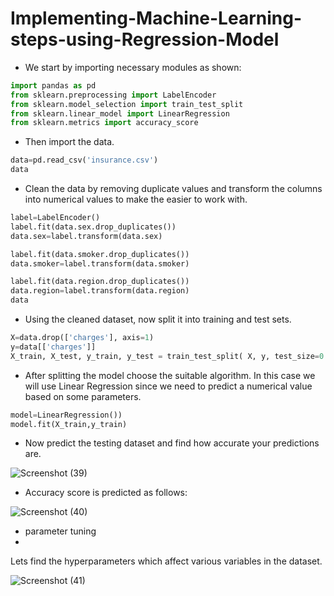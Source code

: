 # Implementing-Machine-Learning-steps-using-Regression-Model
* We start by importing necessary modules as shown:
```python
import pandas as pd
from sklearn.preprocessing import LabelEncoder
from sklearn.model_selection import train_test_split
from sklearn.linear_model import LinearRegression
from sklearn.metrics import accuracy_score
```

* Then import the data.

```python
data=pd.read_csv('insurance.csv')
data
```

* Clean the data by removing duplicate values and transform the columns into numerical values to make the easier to work with.
```python
label=LabelEncoder()
label.fit(data.sex.drop_duplicates())
data.sex=label.transform(data.sex)

label.fit(data.smoker.drop_duplicates())
data.smoker=label.transform(data.smoker)

label.fit(data.region.drop_duplicates())
data.region=label.transform(data.region)
data
```

* Using the cleaned dataset, now split it into training and test sets.
```python
X=data.drop(['charges'], axis=1)
y=data[['charges']]
X_train, X_test, y_train, y_test = train_test_split( X, y, test_size=0.33, random_state=42)

```
* After splitting the model choose the suitable algorithm. In this case we will use Linear Regression since we need to predict a numerical value based on some parameters.

```python
model=LinearRegression())
model.fit(X_train,y_train)
```
* Now predict the testing dataset and find how accurate your predictions are.


![Screenshot (39)](https://dev-to-uploads.s3.amazonaws.com/uploads/articles/x51y94yaklvpkhf40qhx.png)


* Accuracy score is predicted as follows:



![Screenshot (40)](https://dev-to-uploads.s3.amazonaws.com/uploads/articles/70dlkdegc3efkj0m4r8x.png)

* parameter tuning
* 
Lets find the hyperparameters which affect various variables in the dataset.

![Screenshot (41)](https://dev-to-uploads.s3.amazonaws.com/uploads/articles/6u4c37podaohcp8l1ckb.png)
 











